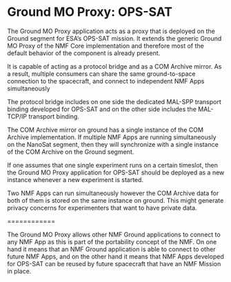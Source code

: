 Ground MO Proxy: OPS-SAT
============

The Ground MO Proxy application acts as a proxy that is deployed on the Ground segment for ESA’s OPS-SAT mission. It extends the generic Ground MO Proxy of the NMF Core implementation and therefore most of the default behavior of the component is already present.

It is capable of acting as a protocol bridge and as a COM Archive mirror. As a result, multiple consumers can share the same ground-to-space connection to the spacecraft, and connect to independent NMF Apps simultaneously

The protocol bridge includes on one side the dedicated MAL-SPP transport binding developed for OPS-SAT and on the other side includes the MAL-TCP/IP transport binding.

The COM Archive mirror on ground has a single instance of the COM Archive implementation. If multiple NMF Apps are running simultaneously on the NanoSat segment, then they will synchronize with a single instance of the COM Archive on the Ground segment.

If one assumes that one single experiment runs on a certain timeslot, then the Ground MO Proxy application for OPS-SAT should be deployed as a new instance whenever a new experiment is started.

Two NMF Apps can run simultaneously however the COM Archive data for both of them is stored on the same instance on ground. This might generate privacy concerns for experimenters that want to have private data.

============

The Ground MO Proxy allows other NMF Ground applications to connect to any NMF App as this is part of the portability concept of the NMF. On one hand it means that an NMF Ground application is able to connect to other future NMF Apps, and on the other hand it means that NMF Apps developed for OPS-SAT can be reused by future spacecraft that have an NMF Mission in place.

